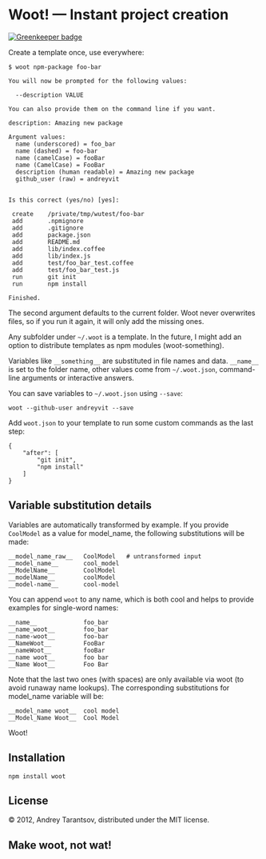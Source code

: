 # Woot! — Instant project creation

[![Greenkeeper badge](https://badges.greenkeeper.io/andreyvit/woot.svg)](https://greenkeeper.io/)

Create a template once, use everywhere:

    $ woot npm-package foo-bar

    You will now be prompted for the following values:

      --description VALUE

    You can also provide them on the command line if you want.

    description: Amazing new package

    Argument values:
      name (underscored) = foo_bar
      name (dashed) = foo-bar
      name (camelCase) = fooBar
      name (CamelCase) = FooBar
      description (human readable) = Amazing new package
      github_user (raw) = andreyvit


    Is this correct (yes/no) [yes]:

     create    /private/tmp/wutest/foo-bar
     add       .npmignore
     add       .gitignore
     add       package.json
     add       README.md
     add       lib/index.coffee
     add       lib/index.js
     add       test/foo_bar_test.coffee
     add       test/foo_bar_test.js
     run       git init
     run       npm install

    Finished.

The second argument defaults to the current folder. Woot never overwrites files, so if you run it again, it will only add the missing ones.

Any subfolder under `~/.woot` is a template. In the future, I might add an option to distribute templates as npm modules (woot-something).

Variables like `__something__` are substituted in file names and data. `__name__` is set to the folder name, other values come from `~/.woot.json`, command-line arguments or interactive answers.

You can save variables to `~/.woot.json` using `--save`:

    woot --github-user andreyvit --save

Add `woot.json` to your template to run some custom commands as the last step:

    {
        "after": [
            "git init",
            "npm install"
        ]
    }


## Variable substitution details

Variables are automatically transformed by example. If you provide `CoolModel` as a value for model_name, the following substitutions will be made:

    __model_name_raw__   CoolModel   # untransformed input
    __model_name__       cool_model
    __ModelName__        CoolModel
    __modelName__        coolModel
    __model-name__       cool-model

You can append `woot` to any name, which is both cool and helps to provide examples for single-word names:

    __name__             foo_bar
    __name_woot__        foo_bar
    __name-woot__        foo-bar
    __NameWoot__         FooBar
    __nameWoot__         fooBar
    __name woot__        foo bar
    __Name Woot__        Foo Bar

Note that the last two ones (with spaces) are only available via woot (to avoid runaway name lookups). The corresponding substitutions for model_name variable will be:

    __model_name woot__  cool model
    __Model_Name Woot__  Cool Model

Woot!


## Installation

    npm install woot


## License

© 2012, Andrey Tarantsov, distributed under the MIT license.


## Make woot, not wat!
